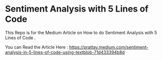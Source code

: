 # Sentiment Analysis with 5 Lines of Code 

This Repo is for the Medium Article on How to do Sentiment Analysis with 5 Lines of Code . 

You can Read the Article Here : https://prattay.medium.com/sentiment-analysis-in-5-lines-of-code-using-textblob-71d433394b8d

